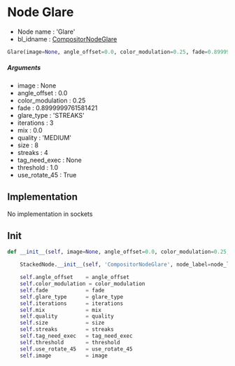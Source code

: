 # Node Glare

- Node name : 'Glare'
- bl_idname : [CompositorNodeGlare](https://docs.blender.org/api/current/bpy.types.{bl_idname}.html)


``` python
Glare(image=None, angle_offset=0.0, color_modulation=0.25, fade=0.8999999761581421, glare_type='STREAKS', iterations=3, mix=0.0, quality='MEDIUM', size=8, streaks=4, tag_need_exec=None, threshold=1.0, use_rotate_45=True, node_label=None, node_color=None)
```
##### Arguments

- image : None
- angle_offset : 0.0
- color_modulation : 0.25
- fade : 0.8999999761581421
- glare_type : 'STREAKS'
- iterations : 3
- mix : 0.0
- quality : 'MEDIUM'
- size : 8
- streaks : 4
- tag_need_exec : None
- threshold : 1.0
- use_rotate_45 : True

## Implementation

No implementation in sockets

## Init

``` python
def __init__(self, image=None, angle_offset=0.0, color_modulation=0.25, fade=0.8999999761581421, glare_type='STREAKS', iterations=3, mix=0.0, quality='MEDIUM', size=8, streaks=4, tag_need_exec=None, threshold=1.0, use_rotate_45=True, node_label=None, node_color=None):

    StackedNode.__init__(self, 'CompositorNodeGlare', node_label=node_label, node_color=node_color)

    self.angle_offset    = angle_offset
    self.color_modulation = color_modulation
    self.fade            = fade
    self.glare_type      = glare_type
    self.iterations      = iterations
    self.mix             = mix
    self.quality         = quality
    self.size            = size
    self.streaks         = streaks
    self.tag_need_exec   = tag_need_exec
    self.threshold       = threshold
    self.use_rotate_45   = use_rotate_45
    self.image           = image
```
